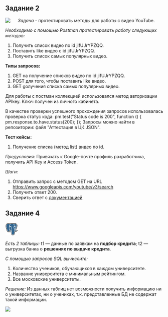 **Задание 2** 
-------------
<div> <img src="https://media0.giphy.com/media/3oEduHMN7pshESmP5e/giphy.gif?cid=ecf05e47e8zbqkjq82msee5v9tyouy067h8flz20nz3s4tqg&ep=v1_gifs_search&rid=giphy.gif&ct=g" width="40" align="left"/> </div>

*Задача* - протестировать методы для работы с видео YouTube.

*Необходимо с помощью Postman протестировать работу следующих методов:*
1. Получить список видео по id jifUJrYPZQQ.
2. Поставить like видео с id jifUJrYPZQQ.
3. Получить список самых популярных видео.

**Типы запросов:**
1. GET на получение списков видео по id jifUJrYPZQQ.
2. POST для того, чтобы поставить like видео.
3. GET gолучения списка самых популярных видео.

Для работы с постман коллекцией использовался метод авторизации APIkey. Ключ получен из личного кабинета.

В качестве проверки успешного прохождения запросов использовалась проверка статус кода: pm.test("Status code is 200", function () { pm.response.to.have.status(200); });
Запросы можно найти в репозитории: файл "Аттестация в ЦК.JSON".

**Тест кейсы:**
1. Получение списка (метод list) видео по id.

*Предусловия:*
Привязать к Google-почте профиль разработчика, получить API Key и Access Token.

*Шаги:*
1. Отправить запрос с методом GET на URL https://www.googleapis.com/youtube/v3/search
2. Получить ответ 200.
3. Сверить ответ с [документацией](https://developers.google.com/youtube/v3/docs/search/list?hl=ru)

**Задание 4** 
-------------
<div> <img src="https://raw.githubusercontent.com/devicons/devicon/55609aa5bd817ff167afce0d965585c92040787a/icons/postgresql/postgresql-original.svg" width="40" align="next"/> </div>

*Есть 2 таблицы:*
t1 — данные по заявкам на **подбор кредита**;
t2 — выгрузка банка о **решениях по выдаче кредита**.

*С помощью запросов SQL вычислите:*
1. Количество учеников, обучающихся в каждом университете.
2. Название университета с минимальным рейтингом.
3. Все московские университеты.

*Решение:*
Из данных таблиц нет возможности получить информацию ни о университетах, ни о учениках, т.к. представленные БД не содержат такой информации.
<div> <img src="https://media2.giphy.com/media/ZqlvCTNHpqrio/giphy.gif?cid=ecf05e47v9dyqxmat8c98zczyk3jvfwji73xmmqa6s9s7jvh&ep=v1_gifs_search&rid=giphy.gif&ct=g" width="150" align="left"/> </div> 
